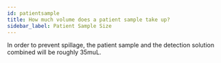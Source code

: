 ```yaml
---
id: patientsample
title: How much volume does a patient sample take up?
sidebar_label: Patient Sample Size
---
```


In order to prevent spillage, the patient sample and the detection solution combined will be roughly 35muL. 
